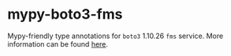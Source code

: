 # mypy-boto3-fms

Mypy-friendly type annotations for `boto3` 1.10.26 `fms` service.
More information can be found [here](https://github.com/vemel/mypy_boto3).